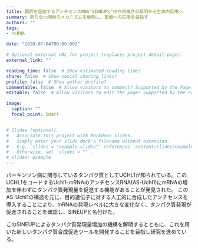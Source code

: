 ```yaml
---
title: 翻訳を促進するアンチセンスRNA"SINEUPs"の作用機序の解明から生体内応用へ
summary: 新たなncRNAのメカニズムを解明し、医療への応用を目指す
authors: ""
tags:
- ncRNA

date: "2020-07-04T00:00:00Z"

# Optional external URL for project (replaces project detail page).
external_link: ""

reading_time: false  # Show estimated reading time?
share: false  # Show social sharing links?
profile: false  # Show author profile?
commentable: false  # Allow visitors to comment? Supported by the Page, Post, and Docs content types.
editable: false  # Allow visitors to edit the page? Supported by the Page, Post, and Docs content types.

image:
  caption: ""
  focal_point: Smart


# Slides (optional).
#   Associate this project with Markdown slides.
#   Simply enter your slide deck's filename without extension.
#   E.g. `slides = "example-slides"` references `content/slides/example-slides.md`.
#   Otherwise, set `slides = ""`.
# slides: example
---
```


パーキンソン病に関与しているタンパク質としてUCHL1が知られている。このUCHL1をコードするUchl1-mRNAのアンチセンスRNA(AS-Uchl1)にmRNAの増加を伴わずにタンパク質発現量を促進する機能があることが発見された。
このAS-Uchl1の構造を元に、目的遺伝子に対する人工的に合成したアンチセンスを導入することにより、mRNAの発現レベルに大きな変化なく、タンパク質発現が促進されることを確認し、SINEUPと名付けた。

このSINEUPによるタンパク質発現量増加の機構を解明するとともに、これを用いた新しいタンパク質合成促進ツールを開発することを目指し研究を進めている。

